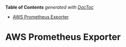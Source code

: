 <!-- START doctoc generated TOC please keep comment here to allow auto update -->
<!-- DON'T EDIT THIS SECTION, INSTEAD RE-RUN doctoc TO UPDATE -->
**Table of Contents**  *generated with [DocToc](https://github.com/thlorenz/doctoc)*

- [AWS Prometheus Exporter](#aws-prometheus-exporter)

<!-- END doctoc generated TOC please keep comment here to allow auto update -->

# AWS Prometheus Exporter
